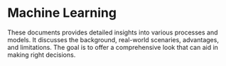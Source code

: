# Machine Learning 
These documents provides detailed insights into various processes and models. It discusses the background, real-world scenaries, advantages, and limitations. The goal is to offer a comprehensive look that can aid in making right decisions.

